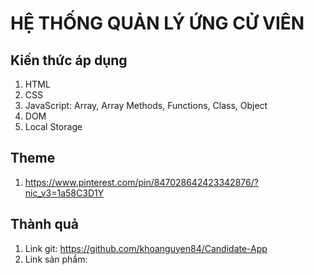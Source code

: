 # HỆ THỐNG QUẢN LÝ ỨNG CỬ VIÊN

## Kiến thức áp dụng
1. HTML
2. CSS
3. JavaScript: Array, Array Methods, Functions, Class, Object
4. DOM
5. Local Storage

## Theme
1. https://www.pinterest.com/pin/847028642423342876/?nic_v3=1a58C3D1Y

## Thành quả
1. Link git: https://github.com/khoanguyen84/Candidate-App
2. Link sản phẩm: 